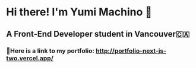 # Hi there! I'm Yumi Machino 👋
## A Front-End Developer student in Vancouver🇨🇦

### 📍Here is a link to my portfolio: http://portfolio-next-js-two.vercel.app/ 
<!--
**YumiMachino/YumiMachino** is a ✨ _special_ ✨ repository because its `README.md` (this file) appears on your GitHub profile.

Here are some ideas to get you started:

- 🔭 I’m currently working on ...
- 🌱 I’m currently learning ...
- 👯 I’m looking to collaborate on ...
- 🤔 I’m looking for help with ...
- 💬 Ask me about ...
- 📫 How to reach me: ...
- 😄 Pronouns: ...
- ⚡ Fun fact: ...
-->
